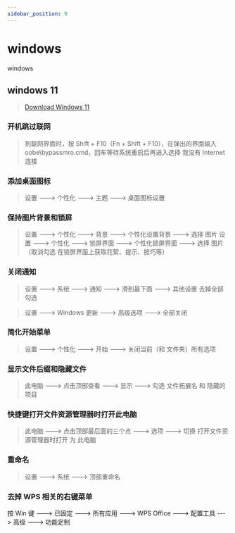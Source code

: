 ```yaml
---
sidebar_position: 9
---
```


# windows

windows

## windows 11

> [Download Windows 11](https://www.microsoft.com/zh-cn/software-download/windows11)

### 开机跳过联网

> 到联网界面时，按 Shift + F10（Fn + Shift + F10），在弹出的界面输入 oobe\bypassmro.cmd，回车等待系统重启后再进入选择 我没有 Internet 连接

### 添加桌面图标

> 设置 ---> 个性化 ---> 主题 ---> 桌面图标设置

### 保持图片背景和锁屏

> 设置 ---> 个性化 ---> 背景 ---> 个性化设置背景 ---> 选择 图片
> 设置 ---> 个性化 ---> 锁屏界面 ---> 个性化锁屏界面 ---> 选择 图片（取消勾选 在锁屏界面上获取花絮、提示、技巧等）

### 关闭通知

> 设置 ---> 系统 ---> 通知 ---> 滑到最下面 ---> 其他设置 去掉全部勾选

> 设置 ---> Windows 更新 ---> 高级选项 ---> 全部关闭

### 简化开始菜单

> 设置 ---> 个性化 ---> 开始 ---> 关闭当前（和 文件夹）所有选项

### 显示文件后缀和隐藏文件

> 此电脑 ---> 点击顶部查看 ---> 显示 ---> 勾选 文件拓展名 和 隐藏的项目

### 快捷键打开文件资源管理器时打开此电脑

> 此电脑 ---> 点击顶部最后面的三个点 ---> 选项 ---> 切换 打开文件资源管理器时打开 为 此电脑

### 重命名

> 设置 ---> 系统 ---> 顶部重命名

### 去掉 WPS 相关的右键菜单

按 Win 键 ---> 已固定 ---> 所有应用 ---> WPS Office ---> 配置工具 ---> 高级 ---> 功能定制
